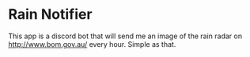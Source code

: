 # Rain Notifier

This app is a discord bot that will send me an image of the rain radar on http://www.bom.gov.au/ every hour. Simple as that.
